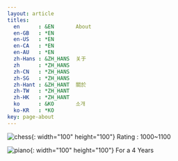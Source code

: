 ```yaml
---
layout: article
titles:
  en      : &EN       About
  en-GB   : *EN
  en-US   : *EN
  en-CA   : *EN
  en-AU   : *EN
  zh-Hans : &ZH_HANS  关于
  zh      : *ZH_HANS
  zh-CN   : *ZH_HANS
  zh-SG   : *ZH_HANS
  zh-Hant : &ZH_HANT  關於
  zh-TW   : *ZH_HANT
  zh-HK   : *ZH_HANT
  ko      : &KO       소개
  ko-KR   : *KO
key: page-about
---
```

![chess](https://user-images.githubusercontent.com/56034782/96338687-d3560400-10ca-11eb-9e1c-9604e1680566.png){: width="100" height="100"} Rating : 1000~1100

![piano](https://user-images.githubusercontent.com/56034782/96338806-7b6bcd00-10cb-11eb-9c9b-85bbffa059ca.png){: width="100" height="100"} For a 4 Years
